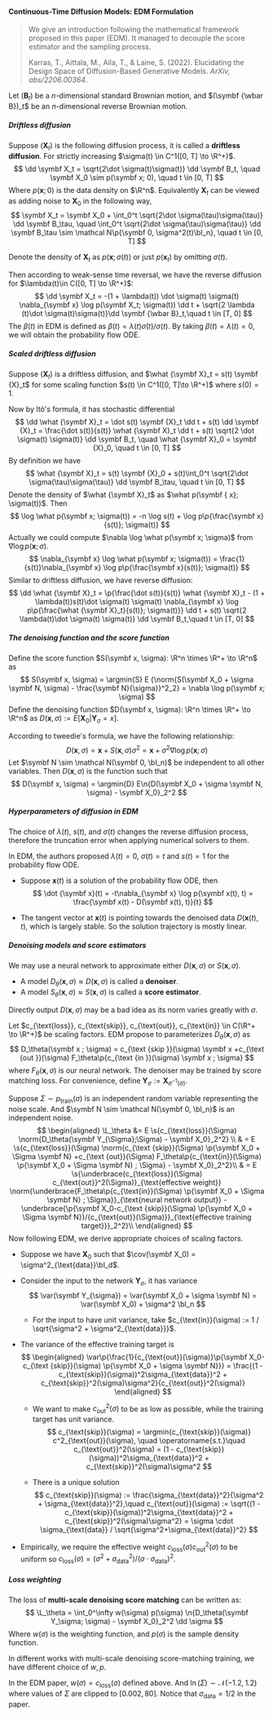 #### Continuous-Time Diffusion Models: EDM Formulation

> We give an introduction following the mathematical framework proposed in this paper (EDM). It managed to decouple the score estimator and the sampling process.
>
> Karras, T., Aittala, M., Aila, T., & Laine, S. (2022). Elucidating the Design Space of Diffusion-Based Generative Models. *ArXiv, abs/2206.00364*.

Let $(\symbf B_t)$ be a $n$-dimensional standard Brownian motion, and $(\symbf {\wbar B})_t$ be an $n$-dimensional reverse Brownian motion.

##### Driftless diffusion

Suppose $(\symbf X_t)$ is the following diffusion process, it is called a **driftless diffusion**. For strictly increasing $\sigma(t) \in C^1([0, T] \to \R^+)$.
$$
\dd \symbf X_t = \sqrt{2\dot \sigma(t)\sigma(t)} \dd \symbf B_t, \quad \symbf X_0 \sim p(\symbf x; 0), \quad t \in [0, T]
$$
Where $p(\symbf x; 0)$ is the data density on $\R^n$. Equivalently $\symbf X_t$ can be viewed as adding noise to $\symbf X_0$ in the following way,
$$
\symbf X_t = \symbf X_0 + \int_0^t \sqrt{2\dot \sigma(\tau)\sigma(\tau)} \dd \symbf B_\tau, \quad \int_0^t \sqrt{2\dot \sigma(\tau)\sigma(\tau)} \dd \symbf B_\tau \sim \mathcal N\p{\symbf 0, \sigma^2(t)\bI_n}, \quad t \in [0, T]
$$

Denote the density of $\symbf X_t$ as $p(\symbf x; \sigma(t))$ or just $p(\symbf x_t)$ by omitting $\sigma(t)$.

Then according to weak-sense time reversal, we have the reverse diffusion for $\lambda(t)\in C([0, T] \to \R^+)$:
$$
\dd \symbf X_t = -(1 + \lambda(t)) \dot \sigma(t) \sigma(t) \nabla_{\symbf x} \log p(\symbf X_t; \sigma(t)) \dd t + \sqrt{2 \lambda (t)\dot \sigma(t)\sigma(t)}\dd \symbf {\wbar B}_t,\quad t \in [T, 0]
$$
The $\beta(t)$ in EDM is defined as $\beta(t) = \lambda(t) \dot \sigma(t) / \sigma(t)$. By taking $\beta(t) = \lambda(t) = 0$, we will obtain the probability flow ODE.

##### Scaled driftless diffusion

Suppose $(\symbf {X}_t)$ is a driftless diffusion, and $\what {\symbf X}_t = s(t) \symbf {X}_t$ for some scaling function $s(t) \in C^1([0, T]\to \R^+)$ where $s(0) = 1$.

Now by Itô's formula, it has stochastic differential
$$
\dd \what {\symbf X}_t = \dot s(t) \symbf {X}_t \dd t + s(t) \dd \symbf {X}_t = \frac{\dot s(t)}{s(t)} \what {\symbf X}_t \dd t + s(t) \sqrt{2 \dot \sigma(t) \sigma(t)} \dd \symbf B_t, \quad \what {\symbf X}_0 =  \symbf {X}_0, \quad t \in [0, T]
$$
By definition we have
$$
\what {\symbf X}_t = s(t) \symbf {X}_0 + s(t)\int_0^t \sqrt{2\dot \sigma(\tau)\sigma(\tau)} \dd \symbf B_\tau, \quad t \in [0, T]
$$
Denote the density of $\what {\symbf X}_t$ as $\what p(\symbf { x}; \sigma(t))$. Then
$$
\log \what p(\symbf x; \sigma(t)) = -n \log s(t) + \log  p\p{\frac{\symbf x}{s(t)}; \sigma(t)}
$$
Actually we could compute $\nabla \log \what p(\symbf x; \sigma)$ from $\nabla \log p(\symbf x; \sigma)$.
$$
\nabla_{\symbf x} \log \what p(\symbf x; \sigma(t)) = \frac{1}{s(t)}\nabla_{\symbf x} \log p\p{\frac{\symbf x}{s(t)}; \sigma(t)}
$$
Similar to driftless diffusion, we have reverse diffusion:
$$
\dd \what {\symbf X}_t = \p{\frac{\dot s(t)}{s(t)} \what {\symbf X}_t - (1 + \lambda(t))s(t)\dot \sigma(t) \sigma(t) \nabla_{\symbf x} \log p\p{\frac{\what {\symbf X}_t}{s(t)}; \sigma(t)}} \dd t + s(t) \sqrt{2 \lambda(t)\dot \sigma(t) \sigma(t)} \dd \symbf B_t,\quad t \in [T, 0]
$$

##### The denoising function and the score function

Define the score function $S(\symbf x, \sigma): \R^n \times \R^+ \to \R^n$ as
$$
S(\symbf x, \sigma) = \argmin{S} E {\norm{S(\symbf X_0 + \sigma \symbf N, \sigma) - \frac{\symbf N}{\sigma}}^2_2} = \nabla \log p(\symbf x; \sigma)
$$
Define the denoising function $D(\symbf x, \sigma): \R^n \times \R^+ \to \R^n$ as $D(\symbf x, \sigma) := E[\symbf X_0 | \symbf Y_{\sigma} = x]$.

According to tweedie's formula, we have the following relationship:
$$
D(\symbf x, \sigma) = \symbf x + S(\symbf x, \sigma) \sigma^2  = \symbf x + \sigma^2\nabla \log p(\symbf x; \sigma)
$$
Let $\symbf N \sim \mathcal N(\symbf 0, \bI_n)$ be independent to all other variables. Then $D(\symbf x, \sigma)$ is the function such that
$$
D(\symbf x, \sigma) = \argmin{D}  E\n{D(\symbf X_0 + \sigma \symbf N, \sigma) - \symbf X_0}_2^2
$$

##### Hyperparameters of diffusion in EDM

The choice of $\lambda(t)$, $s(t)$, and $\sigma(t)$ changes the reverse diffusion process, therefore the truncation error when applying numerical solvers to them.

In EDM, the authors proposed $\lambda(t) = 0$, $\sigma(t) = t$ and $s(t) = 1$ for the probability flow ODE.

- Suppose $\symbf x(t)$ is a solution of the probability flow ODE, then
  $$
  \dot {\symbf x}(t) = -t\nabla_{\symbf x} \log p(\symbf x(t), t) = \frac{\symbf x(t) - D(\symbf x(t), t)}{t}
  $$

- The tangent vector at $\symbf x(t)$ is pointing towards the denoised data $D(\symbf x(t), t)$, which is largely stable. So the solution trajectory is mostly linear.

##### Denoising models and score estimators

We may use a neural network to approximate either $D(\symbf x, \sigma)$ or $S(\symbf x, \sigma)$.

- A model $D_\theta(\symbf x, \sigma) \approx D(\symbf x, \sigma)$ is called a **denoiser**.
- A model $S_\theta(\symbf x, \sigma)\approx S(\symbf x, \sigma)$ is called a **score estimator**.

Directly output $D(\symbf x, \sigma)$ may be a bad idea as its norm varies greatly with $\sigma$.

Let $c_{\text{loss}}, c_{\text{skip}}, c_{\text{out}}, c_{\text{in}} \in C(\R^+ \to \R^+)$ be scaling factors. EDM propose to parameterizes $D_\theta(\symbf x, \sigma)$ as
$$
D_\theta(\symbf x ; \sigma) = c_{\text {skip }}(\sigma) \symbf x +c_{\text {out }}(\sigma) F_\theta\p{c_{\text {in }}(\sigma) \symbf x ; \sigma}
$$
where $F_\theta(\symbf x, \sigma)$ is our neural network. The denoiser may be trained by score matching loss. For convenience, define $\symbf Y_{\sigma} := \symbf X_{\sigma^{-1}(\sigma)}$.

Suppose $\Sigma \sim p_{\text{train}}(\sigma)$ is an independent random variable representing the noise scale. And $\symbf N \sim \mathcal N(\symbf 0, \bI_n)$ is an independent noise.
$$
\begin{aligned}
\L_\theta &= E \s{c_{\text{loss}}(\Sigma) \norm{D_\theta(\symbf Y_{\Sigma};\Sigma) - \symbf X_0}_2^2} \\
& = E \s{c_{\text{loss}}(\Sigma) \norm{c_{\text {skip}}(\Sigma) \p{\symbf X_0 + \Sigma \symbf N} +c_{\text {out}}(\Sigma) F_\theta\p{c_{\text{in}}(\Sigma) \p{\symbf X_0 + \Sigma \symbf N} ; \Sigma} - \symbf X_0}_2^2}\\
& = E \s{\underbrace{c_{\text{loss}}(\Sigma) c_{\text{out}}^2(\Sigma)}_{\text{effective weight}} \norm{\underbrace{F_\theta\p{c_{\text{in}}(\Sigma) \p{\symbf X_0 + \Sigma \symbf N} ; \Sigma}}_{\text{neural network output}} -\underbrace{\p{\symbf X_0-c_{\text {skip}}(\Sigma) \p{\symbf X_0 + \Sigma \symbf N}}/{c_{\text{out}}(\Sigma)}}_{\text{effective training target}}}_2^2}\\
\end{aligned}
$$
Now following EDM, we derive appropriate choices of scaling factors.

- Suppose we have $\symbf X_0$ such that $\cov(\symbf X_0) = \sigma^2_{\text{data}}\bI_d$.

- Consider the input to the network $\symbf Y_\sigma$, it has variance
  $$
  \var(\symbf Y_{\sigma}) = \var(\symbf X_0 + \sigma \symbf N) = \var(\symbf X_0) + \sigma^2 \bI_n
  $$

  - For the input to have unit variance, take $c_{\text{in}}(\sigma) := 1 / \sqrt{\sigma^2 + \sigma^2_{\text{data}}}$.

- The variance of the effective training target is
  $$
  \begin{aligned}
  \var\p{\frac{1}{c_{\text{out}}(\sigma)}\p{\symbf X_0-c_{\text {skip}}(\sigma) \p{\symbf X_0 + \sigma \symbf N}}} = \frac{(1 - c_{\text{skip}}(\sigma))^2\sigma_{\text{data}}^2 + c_{\text{skip}}^2(\sigma)\sigma^2}{c_{\text{out}}^2(\sigma)}
  \end{aligned}
  $$

  - We want to make $c_{\text{out}}^2(\sigma)$ to be as low as possible, while the training target has unit variance.
    $$
    c_{\text{skip}}(\sigma) = \argmin{c_{\text{skip}}(\sigma)} c^2_{\text{out}}(\sigma), \quad \operatorname{s.t.}\quad  c_{\text{out}}^2(\sigma) = (1 - c_{\text{skip}}(\sigma))^2\sigma_{\text{data}}^2 + c_{\text{skip}}^2(\sigma)\sigma^2
    $$

  - There is a unique solution
    $$
    c_{\text{skip}}(\sigma) := \frac{\sigma_{\text{data}}^2}{\sigma^2 + \sigma_{\text{data}}^2},\quad c_{\text{out}}(\sigma) := \sqrt{(1 - c_{\text{skip}}(\sigma))^2\sigma_{\text{data}}^2 + c_{\text{skip}}^2(\sigma)\sigma^2} = \sigma \cdot \sigma_{\text{data}} / \sqrt{\sigma^2+\sigma_{\text{data}}^2}
    $$

- Empirically, we require the effective weight $c_{\text{loss}}(\sigma) c_{\text{out}}^2(\sigma)$ to be uniform so $c_{\text{loss}}(\sigma) = (\sigma^2 + \sigma_{\text{data}}^2) / (\sigma \cdot \sigma_{\text{data}})^2$.

##### Loss weighting

The loss of **multi-scale denoising score matching** can be written as:
$$
\L_\theta = \int_0^\infty w(\sigma) p(\sigma) \n{D_\theta(\symbf Y_\sigma; \sigma) - \symbf X_0}_2^2 \dd \sigma
$$
Where $w(\sigma)$ is the weighting function, and $p(\sigma)$ is the sample density function.

In different works with multi-scale denoising score-matching training, we have different choice of $w, p$.

In the EDM paper, $w(\sigma) = c_{\mathrm{loss}}(\sigma)$ defined above. And $\ln (\Sigma) \sim \mathcal N(-1.2, 1.2)$ where values of $\Sigma$ are clipped to $[0.002, 80]$. Notice that $\sigma_{\mathrm{data}} = 1 / 2$ in the paper.


